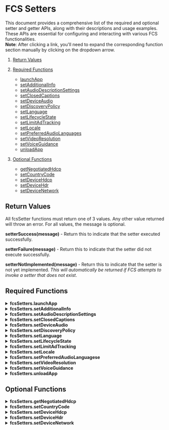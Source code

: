 # FCS Setters

This document provides a comprehensive list of the required and optional setter and getter APIs, along with their descriptions and usage examples. These APIs are essential for configuring and interacting with various FCS functionalities.
<br>**Note**: After clicking a link, you'll need to expand the corresponding function section manually by clicking on the dropdown arrow.

1. [Return Values](#return-values)
2. [Required Functions](#required-functions)
    * [launchApp](#launchApp)
    * [setAdditionalInfo](#setAdditionalInfo)
    * [setAudioDescriptionSettings](#setAudioDescriptionSettings)
    * [setClosedCaptions](#setClosedCaptions)
    * [setDeviceAudio](#setDeviceAudio)
    * [setDiscoveryPolicy](#setDiscoveryPolicy)
    * [setLanguage](#setLanguage)
    * [setLifecycleState](#setLifecycleState)
    * [setLimitAdTracking](#setLimitAdTracking)
    * [setLocale](#setLocale)
    * [setPreferredAudioLanguages](#setPreferredAudioLanguages)
    * [setVideoResolution](#setVideoResolution)
    * [setVoiceGuidance](#setVoiceGuidance)
    * [unloadApp](#unloadApp)    

3. [Optional Functions](#optional-functions)
    * [getNegotiatedHdcp](#getNegotiatedHdcp)
    * [setCountryCode](#setCountryCode)
    * [setDeviceHdcp](#setDeviceHdcp)
    * [setDeviceHdr](#setDeviceHdr)
    * [setDeviceNetwork](#setDeviceNetwork)


## Return Values

All fcsSetter functions must return one of 3 values. Any other value returned will throw an error. For all values, the message is optional.

**setterSuccess(message)** - Return this to indicate that the setter executed successfully.

**setterFailure(message)** - Return this to indicate that the setter did not execute successfully.

**setterNotImplemented(message)** - Return this to indicate that the setter is not yet implemented. *This will automatically be returned if FCS attempts to invoke a setter that does not exist*.

## Required Functions

<details id="launchApp">
<summary><b>fcsSetters.launchApp</b></summary>

To launches an application.

```
function launchApp(value) {
    if(response){
        return setterSuccess("launched App successfully!");
    }else{
        return setterFailure("Failed to launch app");
    }
}
```

When **setting an attribute** of launchApp, the *value* will be passed as a param.

Ex: ```fcsSetters.launchApp("AppName");``` 

</details>

<details id="setAdditionalInfo">
<summary><b>fcsSetters.setAdditionalInfo</b></summary>

Sets additional metadata for localization or configuration.

```
function setAdditionalInfo(value) {
    if(response){
        return setterSuccess("AdditionalInfo for Localization set successfully!");
    }else{
        return setterFailure("Failed to set AdditionalInfo for Localization");
    }
}
```

When **setting an attribute** of AdditionalInfo, the *value* will be passed as a param.

Ex: ```fcsSetters.setAdditionalInfo("{ key: 'exampleKey', value: 'exampleValue' }");```

</details>

<details id="setAudioDescriptionSettings">
<summary><b>fcsSetters.setAudioDescriptionSettings</b></summary>

Configures audio description settings.

```
function setAudioDescriptionSettings(attribute,value) {
    if(response){
        return setterSuccess("AudioDescription Settings set successfully!");
    }else{
        return setterFailure("Failed to set AudioDescription Settings.");
    }
}
```

When **setting an attribute** of AudioDescriptionSettings, the *attribute* will be passed as the first parameter, and the *value* as the second.

Ex: ```fcsSetters.setAudioDescriptionSettings("setEnabled", "true");```

</details>


<details id="setClosedCaptions">
<summary><b>fcsSetters.setClosedCaptions</b></summary>

Configures closed caption settings.

```
function setClosedCaptions(attribute,value) {
    if(response){
        return setterSuccess("Closed captions set successfully!");
    }else{
        return setterFailure("Failed to set closed captions.");
    }
}
```

When **setting an attribute** of closed captions, the *attribute* will be passed as the first parameter, and the *value* as the second.

Ex: ```fcsSetters.setClosedCaptions("FontFamily", "Arial")``` 

</details>

<details id="setDeviceAudio">
<summary><b>fcsSetters.setDeviceAudio</b></summary>

Configures device audio settings.

```
function setDeviceAudio(value) {
    if(response){
        return setterSuccess("DeviceAudio set successfully!");
    }else{
        return setterFailure("Failed to set DeviceAudio.");
    }
}
```

When **setting an attribute** of setDeviceAudio, the *value* will be passed as a param.

Ex: ```fcsSetters.setDeviceAudio("Stereo");```

</details>

<details id="setDiscoveryPolicy">
<summary><b>fcsSetters.setDiscoveryPolicy</b></summary>

Configures the discovery policy for the device.

```
function setDiscoveryPolicy(value) {
    if(response){
        return setterSuccess("DiscoveryPolicy set successfully!");
    }else{
        return setterFailure("Failed to set DiscoveryPolicy");
    }
}
```

When **setting an attribute** of DiscoveryPolicy, the *value* will be passed as a param.

Ex: ```fcsSetters.setDiscoveryPolicy("Allow");```

</details>

<details id="setLanguage">
<summary><b>fcsSetters.setLanguage</b></summary>

Sets the device's language.

```
function setLanguage(value) {
    if(response){
        return setterSuccess("Language set successfully!");
    }else{
        return setterFailure("Failed to set language");
    }
}
```

When **setting an attribute** of Language, the *value* will be passed as a param.

Ex: ```fcsSetters.setLanguage("en-US");```

</details>

<details id="setLifecycleState">
<summary><b>fcsSetters.setLifecycleState</b></summary>

Sets the lifecycle state of the application.

```
function setLifecycleState(value) {
    if(response){
        return setterSuccess("LifecycleState set successfully!");
    }else{
        return setterFailure("Failed to set LifecycleState");
    }
}
```

When **setting an attribute** of LifecycleState, the *value* will be passed as a param.

Ex: ```fcsSetters.setLifecycleState("background");``` 

</details>

<details id="setLimitAdTracking">
<summary><b>fcsSetters.setLimitAdTracking</b></summary>

Configures the limit ad tracking setting.

```
function setLimitAdTracking(value) {
    if(response){
        return setterSuccess("LimitAdTracking set successfully!");
    }else{
        return setterFailure("Failed to set LimitAdTracking.");
    }
}
```

When **setting an attribute** of LimitAdTracking, the *value* will be passed as a param.

Ex: ```fcsSetters.setLimitAdTracking("true");``` 

</details>

<details id="setLocale">
<summary><b>fcsSetters.setLocale</b></summary>

Sets the device's locale settings.

```
function setLocale(value) {
    if(response){
        return setterSuccess("Locale set successfully!");
    }else{
        return setterFailure("Failed to set Locale");
    }
}
```

When **setting an attribute** of Locale, the *value* will be passed as a param.

Ex: ```fcsSetters.setLocale("en-US");``` seeks to set the Locale to "true"

</details>


<details id="setPreferredAudioLanguages">
<summary><b>fcsSetters.setPreferredAudioLanguagese</b></summary>

Configures the preferred audio languages.

```
function setPreferredAudioLanguages(value) {
    if(response){
        return setterSuccess("PreferredAudioLanguages set successfully!");
    }else{
        return setterFailure("Failed to set PreferredAudioLanguages");
    }
}
```

When **setting an attribute** of PreferredAudioLanguages, the *value* will be passed as a param.

Ex: ```fcsSetters.setPreferredAudioLanguages("[\"en-US\", \"es-ES\"]");```

</details>

<details id="setVideoResolution">
<summary><b>fcsSetters.setVideoResolution</b></summary>

Configures the video resolution.

```
function setVideoResolution(value) {
    if(response){
        return setterSuccess("VideoResolution set successfully!");
    }else{
        return setterFailure("Failed to set VideoResolution.");
    }
}
```

When **setting an attribute** of LimitAdTracking, the *value* will be passed as a param.

Ex: ```fcsSetters.setVideoResolution("1080p");``` 

</details>

<details id="setVoiceGuidance">
<summary><b>fcsSetters.setVoiceGuidance</b></summary>

Configures voice guidance settings.

```
function setVoiceGuidance(attribute,value) {
    if(response){
        return setterSuccess("VoiceGuidance set successfully!");
    }else{
        return setterFailure("Failed to set VoiceGuidance.");
    }
}
```

When **setting an attribute** of VoiceGuidance, the *attribute* will be passed as the first parameter, and the *value* as the second.

Ex: ```fcsSetters.setVoiceGuidance("setEnabled", "true");``` 
</details>


<details id="unloadApp">
<summary><b>fcsSetters.unloadApp</b></summary>

Unloads an application.

```
function unloadApp(value) {
    if(response){
        return setterSuccess("Unloaded app successfully!");
    }else{
        return setterFailure("Failed to unload an app");
    }
}
```

When **setting an attribute** of unloadApp, the *value* will be passed as a param.

Ex: ```csSetters.unloadApp("AppName");``` 

</details>

## Optional Functions

<details id="getNegotiatedHdcp">
<summary><b>fcsSetters.getNegotiatedHdcp</b></summary>

Retrieves the current HDCP negotiation settings.

```
function getNegotiatedHdcp() {
    if(response){
        return setterSuccess("Getter NegotiatedHdcp successfully!");
    }else{
        return setterFailure("Failed to get NegotiatedHdcp");
    }
}
```

When **getting** the NegotiatedHdcp, no parm need to be passed.

Ex: ```fcsSetters.getNegotiatedHdcp()``` 

</details>

<details id="setCountryCode">
<summary><b>fcsSetters.setCountryCode</b></summary>

Sets the country code for the device.

```
function setCountryCode(value) {
    if(response){
        return setterSuccess("CountryCode set successfully!");
    }else{
        return setterFailure("Failed to set CountryCode");
    }
}
```

When **setting an attribute** of CountryCode, the *value* will be passed as a param.

Ex: ```fcsSetters.setCountryCode("08052")``` 

</details>

<details id="setDeviceHdcp">
<summary><b>fcsSetters.setDeviceHdcp</b></summary>

Configures HDCP settings for the device.

```
function setDeviceHdcp(value) {
    if(response){
        return setterSuccess("DeviceHdr set successfully!");
    }else{
        return setterFailure("Failed to set DeviceHdcp");
    }
}
```

When **setting an attribute** of DeviceHdcp, the *value* will be passed as a param.

Ex: ```fcsSetters.setDeviceHdcp("{"hdcp2.2": true}")``` 

</details>

<details id="setDeviceHdr">
<summary><b>fcsSetters.setDeviceHdr</b></summary>

Configures HDR settings for the device.

```
function setDeviceHdr(value) {
    if(response){
        return setterSuccess("DeviceHdr set successfully!");
    }else{
        return setterFailure("Failed to set DeviceHdr");
    }
}
```

When **setting an attribute** of DeviceHdr, the *value* will be passed as a param.

Ex: ```fcsSetters.setDeviceHdr("{"dolbyVision": true}")``` 

</details>

<details id="setDeviceNetwork">
<summary><b>fcsSetters.setDeviceNetwork</b></summary>

Configures the network settings for the device.

```
function setDeviceNetwork(value) {
    if(response){
        return setterSuccess("DeviceNetwork set successfully!");
    }else{
        return setterFailure("Failed to set DeviceNetwork");
    }
}
```

When **setting an attribute** of DeviceNetwork, the *value* will be passed as a param.

Ex: ```fcsSetters.setDeviceNetwork("{"state": "connected", "type": "wifi"}")``` 

</details>




